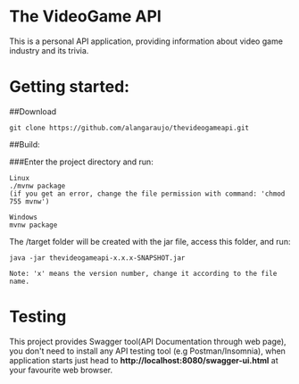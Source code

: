 # The VideoGame API

This is a personal API application, providing information about video game industry and its trivia.

# Getting started:

##Download

```
git clone https://github.com/alangaraujo/thevideogameapi.git
```

##Build:

###Enter the project directory and run:

```
Linux
./mvnw package
(if you get an error, change the file permission with command: 'chmod 755 mvnw')

Windows
mvnw package
```

The /target folder will be created with the jar file, access this folder, and run:

```
java -jar thevideogameapi-x.x.x-SNAPSHOT.jar

Note: 'x' means the version number, change it according to the file name. 
```

# Testing

This project provides Swagger tool(API Documentation through web page), you don't need to install any API testing tool (e.g Postman/Insomnia), when application starts just head to **http://localhost:8080/swagger-ui.html** at your favourite web browser.